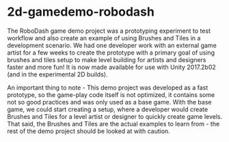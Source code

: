 # 2d-gamedemo-robodash
  
The RoboDash game demo project was a prototyping experiment to test workflow and also create an example of using Brushes and Tiles in a development scenario. We had one developer work with an external game artist for a few weeks to create the prototype with a primary goal of using brushes and tiles setup to make level building for artists and designers faster and more fun! It is now made available for use with Unity 2017.2b02 (and in the experimental 2D builds).

An important thing to note - This demo project was developed as a fast prototype, so the game-play code itself is not optimized, it contains some not so good practices and was only used as a base game. With the base game, we could start creating a setup, where a developer would create Brushes and Tiles for a level artist or designer to quickly create game levels. That said, the Brushes and Tiles are the actual examples to learn from - the rest of the demo project should be looked at with caution.